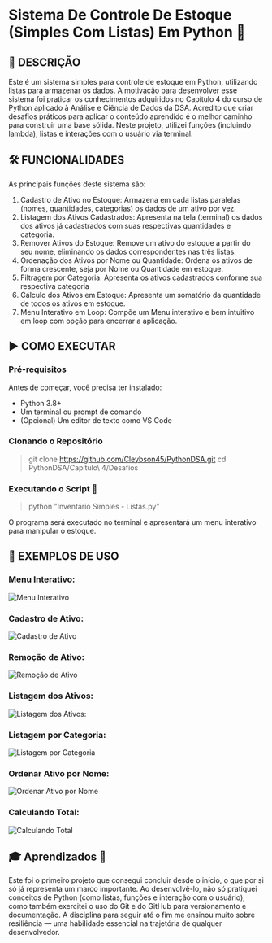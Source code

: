 # Sistema De Controle De Estoque (Simples Com Listas) Em Python 🐍

## 📝 DESCRIÇÃO
Este é um sistema simples para controle de estoque em Python, utilizando listas para armazenar os dados. A motivação para desenvolver esse sistema foi praticar os conhecimentos adquiridos no Capítulo 4 do curso de Python aplicado à Análise e Ciência de Dados da DSA. Acredito que criar desafios práticos para aplicar o conteúdo aprendido é o melhor caminho para construir uma base sólida. Neste projeto, utilizei funções (incluindo lambda), listas e interações com o usuário via terminal.

## 🛠️ FUNCIONALIDADES
As principais funções deste sistema são:

1. Cadastro de Ativo no Estoque: 
    Armazena em cada listas paralelas (nomes, quantidades, categorias) os dados de um ativo por vez.
2. Listagem dos Ativos Cadastrados: 
    Apresenta na tela (terminal) os dados dos ativos já cadastrados com suas respectivas quantidades e categoria.
3. Remover Ativos do Estoque: 
    Remove um ativo do estoque a partir do seu nome, eliminando os dados correspondentes nas três listas.
4. Ordenação dos Ativos por Nome ou Quantidade: 
    Ordena os ativos de forma crescente, seja por Nome ou Quantidade em estoque.
5. Filtragem por Categoria:
    Apresenta os ativos cadastrados conforme sua respectiva categoria
6. Cálculo dos Ativos em Estoque:
    Apresenta um somatório da quantidade de todos os ativos em estoque.
7. Menu Interativo em Loop:
    Compõe um Menu interativo e bem intuitivo em loop com opção para encerrar a aplicação.

## ▶️ COMO EXECUTAR

### Pré-requisitos
Antes de começar, você precisa ter instalado:
- Python 3.8+
- Um terminal ou prompt de comando
- (Opcional) Um editor de texto como VS Code

### Clonando o Repositório
> git clone https://github.com/Cleybson45/PythonDSA.git
cd PythonDSA/Capítulo\ 4/Desafios

### Executando o Script 🚀
> python "Inventário Simples - Listas.py"

O programa será executado no terminal e apresentará um menu interativo para manipular o estoque.

## 🧪 EXEMPLOS DE USO

### Menu Interativo:

![Menu Interativo](./Imagens/menuInterativo.png)

### Cadastro de Ativo:

![Cadastro de Ativo](./Imagens/cadastroAtivo.png)

### Remoção de Ativo:

![Remoção de Ativo](./Imagens/removeAtivo.png)

### Listagem dos Ativos:

![Listagem dos Ativos:](./Imagens/listagemAtivos.png)

### Listagem por Categoria:

![Listagem por Categoria](./Imagens/listagemCategoria.png)

### Ordenar Ativo por Nome:

![Ordenar Ativo por Nome](./Imagens/ordenaNome.png)

### Calculando Total:

![Calculando Total](./Imagens/calculaTotal.png)


## 🎓 Aprendizados 📖

Este foi o primeiro projeto que consegui concluir desde o início, o que por si só já representa um marco importante. Ao desenvolvê-lo, não só pratiquei conceitos de Python (como listas, funções e interação com o usuário), como também exercitei o uso do Git e do GitHub para versionamento e documentação. A disciplina para seguir até o fim me ensinou muito sobre resiliência — uma habilidade essencial na trajetória de qualquer desenvolvedor.
 